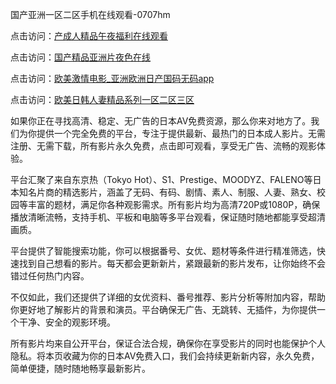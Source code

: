 国产亚洲一区二区手机在线观看-0707hm


点击访问：<a href="https://rtj-3zo.pages.dev/">产成人精品午夜福利在线观看</a>

点击访问：<a href="https://vassv.pages.dev/">国产精品亚洲片夜色在线</a>

点击访问：<a href="https://gda-c7m.pages.dev/">欧美激情电影_亚洲欧洲日产国码无码app</a>

点击访问：<a href="https://cfad.pages.dev/">欧美日韩人妻精品系列一区二区三区</a>


如果你正在寻找高清、稳定、无广告的日本AV免费资源，那么你来对地方了。我们为你提供一个完全免费的平台，专注于提供最新、最热门的日本成人影片。无需注册、无需下载，所有影片永久免费，点击即可观看，享受无广告、流畅的观影体验。

平台汇聚了来自东京热（Tokyo Hot）、S1、Prestige、MOODYZ、FALENO等日本知名片商的精选影片，涵盖了无码、有码、剧情、素人、制服、人妻、熟女、校园等丰富的题材，满足你各种观影需求。所有影片均为高清720P或1080P，确保播放清晰流畅，支持手机、平板和电脑等多平台观看，保证随时随地都能享受超清画质。

平台提供了智能搜索功能，你可以根据番号、女优、题材等条件进行精准筛选，快速找到自己想看的影片。每天都会更新新片，紧跟最新的影片发布，让你始终不会错过任何热门内容。

不仅如此，我们还提供了详细的女优资料、番号推荐、影片分析等附加内容，帮助你更好地了解影片的背景和演员。平台确保无广告、无跳转、无插件，为你提供一个干净、安全的观影环境。

所有影片均来自公开平台，保证合法合规，确保你在享受影片的同时也能保护个人隐私。将本页收藏为你的日本AV免费入口，我们会持续更新新内容，永久免费，简单便捷，随时随地畅享最新影片。



<span style="display:none;">[Canonical link]( ）</span>
